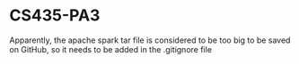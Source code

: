 # CS435-PA3
Apparently, the apache spark tar file is considered to be too big to be saved on GitHub, so it needs to be added in the .gitignore file
